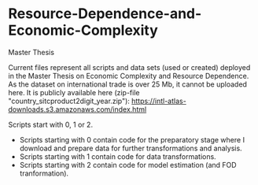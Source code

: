 # Resource-Dependence-and-Economic-Complexity
Master Thesis

Current files represent all scripts and data sets (used or created) deployed in the Master Thesis on Economic Complexity and Resource Dependence. As the dataset on international trade is over 25 Mb, it cannot be uploaded here. It is publicly available here (zip-file "country_sitcproduct2digit_year.zip"): https://intl-atlas-downloads.s3.amazonaws.com/index.html

Scripts start with 0, 1 or 2. 
- Scripts starting with 0 contain code for the preparatory stage where I download and prepare data for further transformations and analysis.
- Scripts starting with 1 contain code for data transformations.
- Scripts starting with 2 contain code for model estimation (and FOD tranformation).
